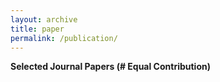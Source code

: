 ```yaml
---
layout: archive
title: paper
permalink: /publication/
---
```

**Selected Journal Papers (# Equal Contribution)**
